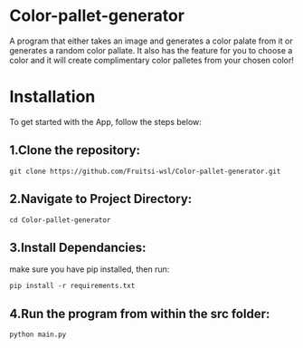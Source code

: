 # Color-pallet-generator
A program that either takes an image and generates a color palate from it or generates a random color pallate. It also has the feature for you to choose a color and it will create complimentary color palletes from your chosen color!

# Installation

To get started with the App, follow the steps below:

## 1.Clone the repository:

```
git clone https://github.com/Fruitsi-wsl/Color-pallet-generator.git
```

## 2.Navigate to Project Directory:

```
cd Color-pallet-generator
```

## 3.Install Dependancies:

make sure you have pip installed, then run:

```
pip install -r requirements.txt
```

## 4.Run the program from within the src folder:

```
python main.py
```


